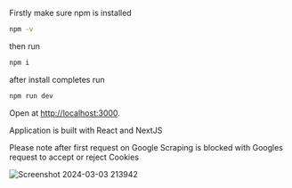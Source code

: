 Firstly make sure npm is installed
```bash
npm -v
```
then run 

```bash
npm i
```

after install completes run 
```bash
npm run dev
```

Open at [http://localhost:3000](http://localhost:3000).

Application is built with React and NextJS

Please note after first request on Google Scraping is blocked with Googles request to accept or reject Cookies

![Screenshot 2024-03-03 213942](https://github.com/Jemzz/scraperui/assets/12433303/0cbc579c-c5d0-4955-a372-2b798065574b)
